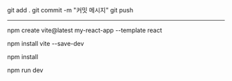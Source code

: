 git add .
git commit -m "커밋 메시지"
git push

________________________________________________
npm create vite@latest my-react-app --template react 


npm install vite --save-dev

npm install 

npm run dev
